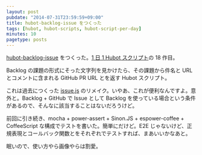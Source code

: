 ```yaml
---
layout: post
pubdate: "2014-07-31T23:59:59+09:00"
title: hubot-backlog-issue をつくった
tags: [hubot, hubot-scripts, hubot-script-per-day]
minutes: 10
pagetype: posts
---
```

[hubot-backlog-issue][gh:bouzuya/hubot-backlog-issue] をつくった。[1 日 1 Hubot スクリプト][hubot-script-per-day]の 18 作目。

Backlog の課題の形式にそった文字列を見かけたら、その課題から件名と URL とコメントに含まれる GitHub PR URL とを返す Hubot スクリプト。

これは過去につくった [issue.js][issue.js] のリメイク。いやあ、これが便利なんですよ。意外と。Backlog + GitHub で Issue として Backlog を使っている場合という条件があるので、そんなに該当することはないだろうけど。

前回に引き続き、mocha + power-assert + Sinon.JS + espower-coffee + CoffeeScript な構成でテストを書いた。簡単にだけど。E2E じゃないけど、正規表現とコールバック関数とをそれぞれでテストすれば、まあいいかなあと。

眠いので、使い方やら画像やらは割愛。

[issue.js]: https://github.com/faithcreates/hubot-scripts/blob/master/src/scripts/issue.js
[gh:bouzuya/hubot-backlog-issue]: https://github.com/bouzuya/hubot-backlog-issue
[hubot-script-per-day]: http://blog.bouzuya.net/posts?tags=hubot-script-per-day
